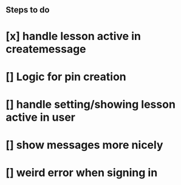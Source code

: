 ## Steps to do

# [x] handle lesson active in createmessage

# [] Logic for pin creation

# [] handle setting/showing lesson active in user

# [] show messages more nicely

# [] weird error when signing in
